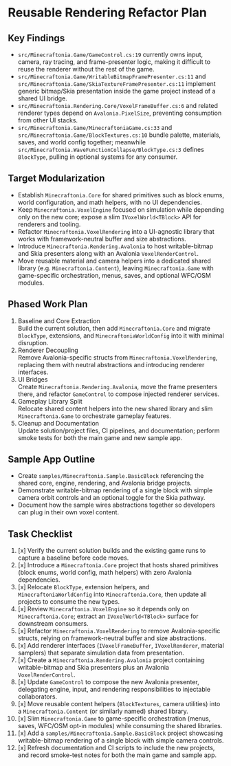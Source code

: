 # Reusable Rendering Refactor Plan

## Key Findings

- `src/Minecraftonia.Game/GameControl.cs:19` currently owns input, camera, ray tracing, and frame-presenter logic, making it difficult to reuse the renderer without the rest of the game.
- `src/Minecraftonia.Game/WritableBitmapFramePresenter.cs:11` and `src/Minecraftonia.Game/SkiaTextureFramePresenter.cs:11` implement generic bitmap/Skia presentation inside the game project instead of a shared UI bridge.
- `src/Minecraftonia.Rendering.Core/VoxelFrameBuffer.cs:6` and related renderer types depend on `Avalonia.PixelSize`, preventing consumption from other UI stacks.
- `src/Minecraftonia.Game/MinecraftoniaGame.cs:33` and `src/Minecraftonia.Game/BlockTextures.cs:10` bundle palette, materials, saves, and world config together; meanwhile `src/Minecraftonia.WaveFunctionCollapse/BlockType.cs:3` defines `BlockType`, pulling in optional systems for any consumer.

## Target Modularization

- Establish `Minecraftonia.Core` for shared primitives such as block enums, world configuration, and math helpers, with no UI dependencies.
- Keep `Minecraftonia.VoxelEngine` focused on simulation while depending only on the new core; expose a slim `IVoxelWorld<TBlock>` API for renderers and tooling.
- Refactor `Minecraftonia.VoxelRendering` into a UI-agnostic library that works with framework-neutral buffer and size abstractions.
- Introduce `Minecraftonia.Rendering.Avalonia` to host writable-bitmap and Skia presenters along with an Avalonia `VoxelRenderControl`.
- Move reusable material and camera helpers into a dedicated shared library (e.g. `Minecraftonia.Content`), leaving `Minecraftonia.Game` with game-specific orchestration, menus, saves, and optional WFC/OSM modules.

## Phased Work Plan

1. Baseline and Core Extraction  
   Build the current solution, then add `Minecraftonia.Core` and migrate `BlockType`, extensions, and `MinecraftoniaWorldConfig` into it with minimal disruption.
2. Renderer Decoupling  
   Remove Avalonia-specific structs from `Minecraftonia.VoxelRendering`, replacing them with neutral abstractions and introducing renderer interfaces.
3. UI Bridges  
   Create `Minecraftonia.Rendering.Avalonia`, move the frame presenters there, and refactor `GameControl` to compose injected renderer services.
4. Gameplay Library Split  
   Relocate shared content helpers into the new shared library and slim `Minecraftonia.Game` to orchestrate gameplay features.
5. Cleanup and Documentation  
   Update solution/project files, CI pipelines, and documentation; perform smoke tests for both the main game and new sample app.

## Sample App Outline

- Create `samples/Minecraftonia.Sample.BasicBlock` referencing the shared core, engine, rendering, and Avalonia bridge projects.
- Demonstrate writable-bitmap rendering of a single block with simple camera orbit controls and an optional toggle for the Skia pathway.
- Document how the sample wires abstractions together so developers can plug in their own voxel content.

## Task Checklist

1. [x] Verify the current solution builds and the existing game runs to capture a baseline before code moves.
2. [x] Introduce a `Minecraftonia.Core` project that hosts shared primitives (block enums, world config, math helpers) with zero Avalonia dependencies.
3. [x] Relocate `BlockType`, extension helpers, and `MinecraftoniaWorldConfig` into `Minecraftonia.Core`, then update all projects to consume the new types.
4. [x] Review `Minecraftonia.VoxelEngine` so it depends only on `Minecraftonia.Core`; extract an `IVoxelWorld<TBlock>` surface for downstream consumers.
5. [x] Refactor `Minecraftonia.VoxelRendering` to remove Avalonia-specific structs, relying on framework-neutral buffer and size abstractions.
6. [x] Add renderer interfaces (`IVoxelFrameBuffer`, `IVoxelRenderer`, material samplers) that separate simulation data from presentation.
7. [x] Create a `Minecraftonia.Rendering.Avalonia` project containing writable-bitmap and Skia presenters plus an Avalonia `VoxelRenderControl`.
8. [x] Update `GameControl` to compose the new Avalonia presenter, delegating engine, input, and rendering responsibilities to injectable collaborators.
9. [x] Move reusable content helpers (`BlockTextures`, camera utilities) into a `Minecraftonia.Content` (or similarly named) shared library.
10. [x] Slim `Minecraftonia.Game` to game-specific orchestration (menus, saves, WFC/OSM opt-in modules) while consuming the shared libraries.
11. [x] Add a `samples/Minecraftonia.Sample.BasicBlock` project showcasing writable-bitmap rendering of a single block with simple camera controls.
12. [x] Refresh documentation and CI scripts to include the new projects, and record smoke-test notes for both the main game and sample app.
